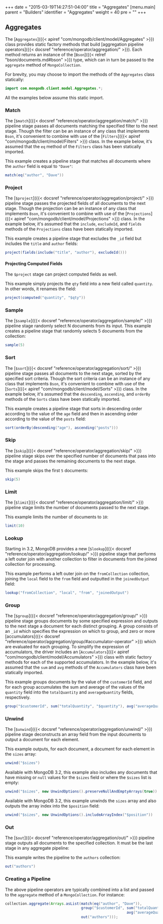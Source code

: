 +++
date = "2015-03-19T14:27:51-04:00"
title = "Aggregates"
[menu.main]
  parent = "Builders"
  identifier = "Aggregates"
  weight = 40
  pre = "<i class='fa'></i>"
+++

## Aggregates

The [`Aggregates`]({{< apiref "com/mongodb/client/model/Aggregates" >}}) class provides static factory methods that build [aggregation
pipeline operators]({{< docsref "reference/operator/aggregation/" >}}).  Each method returns an instance of the
[`Bson`]({{< relref "bson/documents.md#bson" >}}) type, which can in turn be passed to the `aggregate` method of `MongoCollection`.

For brevity, you may choose to import the methods of the `Aggregates` class statically:

```java
import com.mongodb.client.model.Aggregates.*;
```

All the examples below assume this static import.

### Match

The [`$match`]({{< docsref "reference/operator/aggregation/match/" >}}) pipeline stage passes all documents matching the
specified filter to the next stage.  Though the filter can be an instance of any class that implements `Bson`, it's convenient to
combine with use of the [`Filters`]({{< apiref "com/mongodb/client/model/Filters" >}}) class.  In the example below, it's assumed that the
`eq` method of the `Filters` class has been statically imported.

This example creates a pipeline stage that matches all documents where the `author` field is equal to `"Dave"`:

```java
match(eq("author", "Dave"))
```

### Project

The [`$project`]({{< docsref "reference/operator/aggregation/project/" >}}) pipeline stage passes the projected fields of all
documents to the next stage.  Though the projection can be an instance of any class that implements `Bson`, it's convenient to combine
with use of the [`Projections`]({{< apiref "com/mongodb/client/model/Projections" >}}) class.  In the example below, it's assumed that the
`include`, `excludeId`, and `fields` methods of the `Projections` class have been statically imported.

This example creates a pipeline stage that excludes the `_id` field but includes the `title` and `author` fields:

```java
project(fields(include("title", "author"), excludeId()))
```

#### Projecting Computed Fields

The `$project` stage can project computed fields as well.

This example simply projects the `qty` field into a new field called `quantity`.  In other words, it renames the field:

```java
project(computed("quantity", "$qty"))
```

### Sample
The [`$sample`]({{< docsref "reference/operator/aggregation/sample/" >}}) pipeline stage randomly select N documents from its input.
This example creates a pipeline stage that randomly selects 5 documents from the collection:

```java
sample(5)
```

### Sort

The [`$sort`]({{< docsref "reference/operator/aggregation/sort/" >}}) pipeline stage passes all documents to the next stage,
sorted by the specified sort criteria. Though the sort criteria can be an instance of any class that implements `Bson`, it's convenient to
combine with use of the [`Sorts`]({{< apiref "com/mongodb/client/model/Sorts" >}}) class.  In the example below, it's assumed that the
`descending`, `ascending`, and `orderBy` methods of the `Sorts` class have been statically imported.

This example creates a pipeline stage that sorts in descending order according to the value of the `age` field and then in ascending order
according to the value of the `posts` field:

```java
sort(orderBy(descending("age"), ascending("posts")))
```

### Skip

The [`$skip`]({{< docsref "reference/operator/aggregation/skip/" >}}) pipeline stage skips over the specified number of
documents that pass into the stage and passes the remaining documents to the next stage.

This example skips the first `5` documents:

```java
skip(5)
```

### Limit

The [`$limit`]({{< docsref "reference/operator/aggregation/limit/" >}}) pipeline stage limits the number of documents passed
to the next stage.

This example limits the number of documents to `10`:

```java
limit(10)
```

### Lookup

Starting in 3.2, MongoDB provides a new [`$lookup`]({{< docsref "reference/operator/aggregation/lookup/" >}}) pipeline stage
that performs a left outer join with another collection to filter in documents from the joined collection for processing.

This example performs a left outer join on the `fromCollection` collection, joining the `local` field to the `from` field and outputted in
the `joinedOutput` field:

```java
lookup("fromCollection", "local", "from", "joinedOutput")
```

### Group

The [`$group`]({{< docsref "reference/operator/aggregation/group/" >}}) pipeline stage groups documents by some specified
expression and outputs to the next stage a document for each distinct grouping.  A group consists of an `_id` which specifies the
expression on which to group, and zero or more
[accumulators]({{< docsref "reference/operator/aggregation/group/#accumulator-operator" >}}) which are evaluated for each
grouping.  To simplify the expression of accumulators, the driver includes an
[`Accumulators`]({{< apiref "com/mongodb/client/model/Accumulators" >}}) class with static factory methods for each of the supported
accumulators. In the example below, it's assumed that the `sum` and `avg` methods of the `Accumulators` class have been statically
imported.

This example groups documents by the value of the `customerId` field, and for each group accumulates the sum and average of the values of
the `quantity` field into the `totalQuantity` and `averageQuantity` fields, respectively.

```java
group("$customerId", sum("totalQuantity", "$quantity"), avg("averageQuantity", "$quantity"))
```   

### Unwind

The [`$unwind`]({{< docsref "reference/operator/aggregation/unwind/" >}}) pipeline stage deconstructs an array field from the
input documents to output a document for each element.

This example outputs, for each document, a document for each element in the `sizes` array:

```java
unwind("$sizes")
```

Available with MongoDB 3.2, this example also includes any documents that have missing or `null` values for the `$sizes` field or where
the `$sizes` list is empty:

```java
unwind("$sizes", new UnwindOptions().preserveNullAndEmptyArrays(true))
```

Available with MongoDB 3.2, this example unwinds the `sizes` array and also outputs the array index into the `$position` field:

```java
unwind("$sizes", new UnwindOptions().includeArrayIndex("$position"))
```

### Out

The [`$out`]({{< docsref "reference/operator/aggregation/out/" >}}) pipeline stage outputs all documents to the specified
collection.  It must be the last stage in any aggregate pipeline:

This example writes the pipeline to the `authors` collection:

```java
out("authors")
```

### Creating a Pipeline

The above pipeline operators are typically combined into a list and passed to the `aggregate` method of a `MongoCollection`.  For instance:

```java
collection.aggregate(Arrays.asList(match(eq("author", "Dave")),
                                   group("$customerId", sum("totalQuantity", "$quantity"),
                                                        avg("averageQuantity", "$quantity"))
                                   out("authors")));
```
